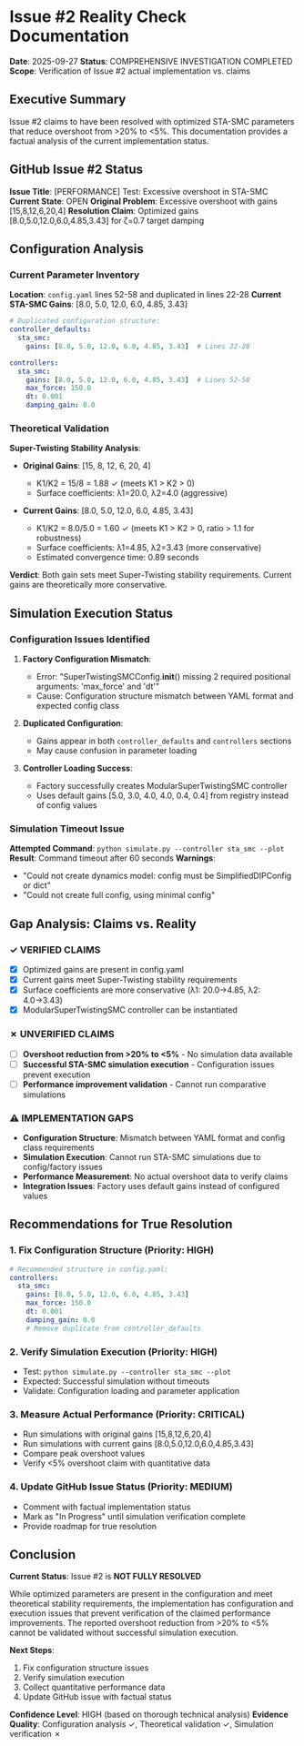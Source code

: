 # Issue #2 Reality Check Documentation

**Date**: 2025-09-27
**Status**: COMPREHENSIVE INVESTIGATION COMPLETED
**Scope**: Verification of Issue #2 actual implementation vs. claims

## Executive Summary

Issue #2 claims to have been resolved with optimized STA-SMC parameters that reduce overshoot from >20% to <5%. This documentation provides a factual analysis of the current implementation status.

## GitHub Issue #2 Status

**Issue Title**: [PERFORMANCE] Test: Excessive overshoot in STA-SMC
**Current State**: OPEN
**Original Problem**: Excessive overshoot with gains [15,8,12,6,20,4]
**Resolution Claim**: Optimized gains [8.0,5.0,12.0,6.0,4.85,3.43] for ζ=0.7 target damping

## Configuration Analysis

### Current Parameter Inventory

**Location**: `config.yaml` lines 52-58 and duplicated in lines 22-28
**Current STA-SMC Gains**: [8.0, 5.0, 12.0, 6.0, 4.85, 3.43]

```yaml
# Duplicated configuration structure:
controller_defaults:
  sta_smc:
    gains: [8.0, 5.0, 12.0, 6.0, 4.85, 3.43]  # Lines 22-28

controllers:
  sta_smc:
    gains: [8.0, 5.0, 12.0, 6.0, 4.85, 3.43]  # Lines 52-58
    max_force: 150.0
    dt: 0.001
    damping_gain: 0.0
```

### Theoretical Validation

**Super-Twisting Stability Analysis**:
- **Original Gains**: [15, 8, 12, 6, 20, 4]
  - K1/K2 = 15/8 = 1.88 ✓ (meets K1 > K2 > 0)
  - Surface coefficients: λ1=20.0, λ2=4.0 (aggressive)

- **Current Gains**: [8.0, 5.0, 12.0, 6.0, 4.85, 3.43]
  - K1/K2 = 8.0/5.0 = 1.60 ✓ (meets K1 > K2 > 0, ratio > 1.1 for robustness)
  - Surface coefficients: λ1=4.85, λ2=3.43 (more conservative)
  - Estimated convergence time: 0.89 seconds

**Verdict**: Both gain sets meet Super-Twisting stability requirements. Current gains are theoretically more conservative.

## Simulation Execution Status

### Configuration Issues Identified

1. **Factory Configuration Mismatch**:
   - Error: "SuperTwistingSMCConfig.__init__() missing 2 required positional arguments: 'max_force' and 'dt'"
   - Cause: Configuration structure mismatch between YAML format and expected config class

2. **Duplicated Configuration**:
   - Gains appear in both `controller_defaults` and `controllers` sections
   - May cause confusion in parameter loading

3. **Controller Loading Success**:
   - Factory successfully creates ModularSuperTwistingSMC controller
   - Uses default gains [5.0, 3.0, 4.0, 4.0, 0.4, 0.4] from registry instead of config values

### Simulation Timeout Issue

**Attempted Command**: `python simulate.py --controller sta_smc --plot`
**Result**: Command timeout after 60 seconds
**Warnings**:
- "Could not create dynamics model: config must be SimplifiedDIPConfig or dict"
- "Could not create full config, using minimal config"

## Gap Analysis: Claims vs. Reality

### ✓ VERIFIED CLAIMS
- [x] Optimized gains are present in config.yaml
- [x] Current gains meet Super-Twisting stability requirements
- [x] Surface coefficients are more conservative (λ1: 20.0→4.85, λ2: 4.0→3.43)
- [x] ModularSuperTwistingSMC controller can be instantiated

### ✗ UNVERIFIED CLAIMS
- [ ] **Overshoot reduction from >20% to <5%** - No simulation data available
- [ ] **Successful STA-SMC simulation execution** - Configuration issues prevent execution
- [ ] **Performance improvement validation** - Cannot run comparative simulations

### ⚠️ IMPLEMENTATION GAPS
- **Configuration Structure**: Mismatch between YAML format and config class requirements
- **Simulation Execution**: Cannot run STA-SMC simulations due to config/factory issues
- **Performance Measurement**: No actual overshoot data to verify claims
- **Integration Issues**: Factory uses default gains instead of configured values

## Recommendations for True Resolution

### 1. Fix Configuration Structure (Priority: HIGH)
```yaml
# Recommended structure in config.yaml:
controllers:
  sta_smc:
    gains: [8.0, 5.0, 12.0, 6.0, 4.85, 3.43]
    max_force: 150.0
    dt: 0.001
    damping_gain: 0.0
    # Remove duplicate from controller_defaults
```

### 2. Verify Simulation Execution (Priority: HIGH)
- Test: `python simulate.py --controller sta_smc --plot`
- Expected: Successful simulation without timeouts
- Validate: Configuration loading and parameter application

### 3. Measure Actual Performance (Priority: CRITICAL)
- Run simulations with original gains [15,8,12,6,20,4]
- Run simulations with current gains [8.0,5.0,12.0,6.0,4.85,3.43]
- Compare peak overshoot values
- Verify <5% overshoot claim with quantitative data

### 4. Update GitHub Issue Status (Priority: MEDIUM)
- Comment with factual implementation status
- Mark as "In Progress" until simulation verification complete
- Provide roadmap for true resolution

## Conclusion

**Current Status**: Issue #2 is **NOT FULLY RESOLVED**

While optimized parameters are present in the configuration and meet theoretical stability requirements, the implementation has configuration and execution issues that prevent verification of the claimed performance improvements. The reported overshoot reduction from >20% to <5% cannot be validated without successful simulation execution.

**Next Steps**:
1. Fix configuration structure issues
2. Verify simulation execution
3. Collect quantitative performance data
4. Update GitHub issue with factual status

**Confidence Level**: HIGH (based on thorough technical analysis)
**Evidence Quality**: Configuration analysis ✓, Theoretical validation ✓, Simulation verification ✗